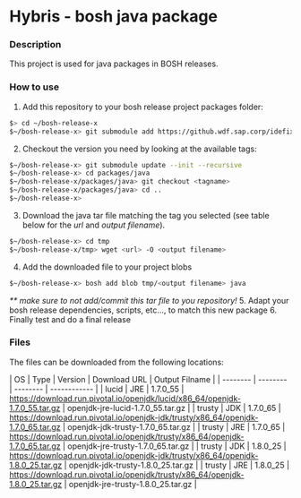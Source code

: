 # Hybris - bosh java package

### Description
This project is used for java packages in BOSH releases.

### How to use
1. Add this repository to your bosh release project packages folder:
```bash
$> cd ~/bosh-release-x
$~/bosh-release-x> git submodule add https://github.wdf.sap.corp/idefix/bosh-package-java packages/java
```
2. Checkout the version you need by looking at the available tags:
```bash
$~/bosh-release-x> git submodule update --init --recursive
$~/bosh-release-x> cd packages/java
$~/bosh-release-x/packages/java> git checkout <tagname>
$~/bosh-release-x/packages/java> cd ..
$~/bosh-release-x>
```
3. Download the java tar file matching the tag you selected (see table below for the *url* and *output filename*).
```bash
$~/bosh-release-x> cd tmp
$~/bosh-release-x/tmp> wget <url> -O <output filename>
```
4. Add the downloaded file to your project blobs
```bash
$~/bosh-release-x> bosh add blob tmp/<output filename> java
```
_** make sure to not add/commit this tar file to you repository!_
5. Adapt your bosh release dependencies, scripts, etc..., to match this new package
6. Finally test and do a final release

### Files
The files can be downloaded from the following locations:

| OS | Type | Version | Download URL | Output Filname |
| -------- | -------- | -------- | ------------ |
| lucid | JRE | 1.7.0_55 | https://download.run.pivotal.io/openjdk/lucid/x86_64/openjdk-1.7.0_55.tar.gz | openjdk-jre-lucid-1.7.0_55.tar.gz |
| trusty | JDK | 1.7.0_65 | https://download.run.pivotal.io/openjdk-jdk/trusty/x86_64/openjdk-1.7.0_65.tar.gz | openjdk-jdk-trusty-1.7.0_65.tar.gz |
| trusty | JRE | 1.7.0_65 | https://download.run.pivotal.io/openjdk/trusty/x86_64/openjdk-1.7.0_65.tar.gz | openjdk-jre-trusty-1.7.0_65.tar.gz |
| trusty | JDK | 1.8.0_25 | https://download.run.pivotal.io/openjdk-jdk/trusty/x86_64/openjdk-1.8.0_25.tar.gz | openjdk-jdk-trusty-1.8.0_25.tar.gz |
| trusty | JRE | 1.8.0_25 | https://download.run.pivotal.io/openjdk/trusty/x86_64/openjdk-1.8.0_25.tar.gz | openjdk-jre-trusty-1.8.0_25.tar.gz |
